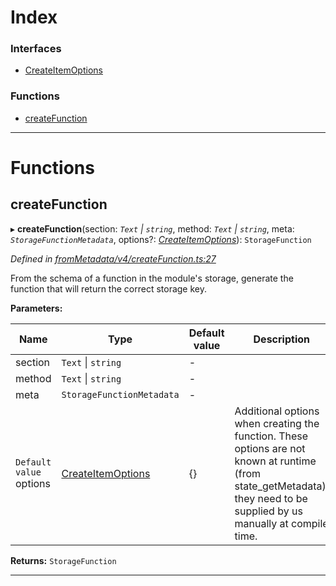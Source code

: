 

# Index

### Interfaces

* [CreateItemOptions](../interfaces/_frommetadata_v4_createfunction_.createitemoptions.md)

### Functions

* [createFunction](_frommetadata_v4_createfunction_.md#createfunction)

---

# Functions

<a id="createfunction"></a>

##  createFunction

▸ **createFunction**(section: *`Text` \| `string`*, method: *`Text` \| `string`*, meta: *`StorageFunctionMetadata`*, options?: *[CreateItemOptions](../interfaces/_frommetadata_v4_createfunction_.createitemoptions.md)*): `StorageFunction`

*Defined in [fromMetadata/v4/createFunction.ts:27](https://github.com/polkadot-js/api/blob/76a9d73/packages/type-storage/src/fromMetadata/v4/createFunction.ts#L27)*

From the schema of a function in the module's storage, generate the function that will return the correct storage key.

**Parameters:**

| Name | Type | Default value | Description |
| ------ | ------ | ------ | ------ |
| section | `Text` \| `string` | - |
| method | `Text` \| `string` | - |
| meta | `StorageFunctionMetadata` | - |
| `Default value` options | [CreateItemOptions](../interfaces/_frommetadata_v4_createfunction_.createitemoptions.md) |  {} |  Additional options when creating the function. These options are not known at runtime (from state\_getMetadata), they need to be supplied by us manually at compile time. |

**Returns:** `StorageFunction`

___

